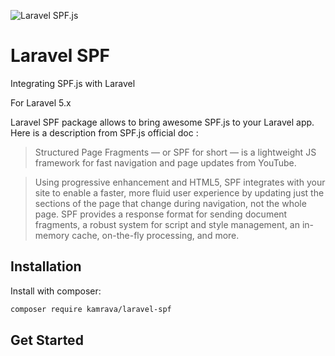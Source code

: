 ![Laravel SPF.js](http://up.vbiran.ir/uploads/1716814929346864017_laravel-spfjs.png)

# Laravel SPF
Integrating SPF.js with Laravel

For Laravel 5.x

Laravel SPF package allows to bring awesome SPF.js to your Laravel app. Here is a description from SPF.js official doc :

> Structured Page Fragments — or SPF for short — is a lightweight JS framework for fast navigation and page updates from YouTube.

> Using progressive enhancement and HTML5, SPF integrates with your site to enable a faster, more fluid user experience by updating just the sections of the page that change during navigation, not the whole page. SPF provides a response format for sending document fragments, a robust system for script and style management, an in-memory cache, on-the-fly processing, and more.

## Installation

Install with composer:
```sh
composer require kamrava/laravel-spf
```
## Get Started
